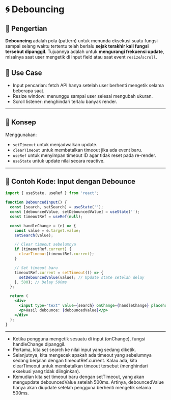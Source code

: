 # 🌀 Debouncing

## 📌 Pengertian

**Debouncing** adalah pola (pattern) untuk menunda eksekusi suatu fungsi sampai selang waktu tertentu telah berlalu **sejak terakhir kali fungsi tersebut dipanggil**. Tujuannya adalah untuk **mengurangi frekuensi update**, misalnya saat user mengetik di input field atau saat event `resize`/`scroll`.

## 📘 Use Case

- Input pencarian: fetch API hanya setelah user berhenti mengetik selama beberapa saat.
- Resize window: menunggu sampai user selesai mengubah ukuran.
- Scroll listener: menghindari terlalu banyak render.

---

## 🎯 Konsep

Menggunakan:

- `setTimeout` untuk menjadwalkan update.
- `clearTimeout` untuk membatalkan timeout jika ada event baru.
- `useRef` untuk menyimpan timeout ID agar tidak reset pada re-render.
- `useState` untuk update nilai secara reactive.

---

## 📄 Contoh Kode: Input dengan Debounce

```jsx
import { useState, useRef } from 'react';

function DebouncedInput() {
  const [search, setSearch] = useState('');
  const [debouncedValue, setDebouncedValue] = useState('');
  const timeoutRef = useRef(null);

  const handleChange = (e) => {
    const value = e.target.value;
    setSearch(value);

    // Clear timeout sebelumnya
    if (timeoutRef.current) {
      clearTimeout(timeoutRef.current);
    }

    // Set timeout baru
    timeoutRef.current = setTimeout(() => {
      setDebouncedValue(value); // Update state setelah delay
    }, 500); // Delay 500ms
  };

  return (
    <div>
      <input type="text" value={search} onChange={handleChange} placeholder="Ketik sesuatu..." />
      <p>Hasil debounce: {debouncedValue}</p>
    </div>
  );
}
```

---

- Ketika pengguna mengetik sesuatu di input (onChange), fungsi handleChange dipanggil.
- Pertama, kita set search ke nilai input yang sedang diketik.
- Selanjutnya, kita mengecek apakah ada timeout yang sebelumnya sedang berjalan dengan timeoutRef.current. Kalau ada, kita clearTimeout untuk membatalkan timeout tersebut (menghindari eksekusi yang tidak diinginkan).
- Kemudian kita set timeout baru dengan setTimeout, yang akan mengupdate debouncedValue setelah 500ms. Artinya, debouncedValue hanya akan diupdate setelah pengguna berhenti mengetik selama 500ms.
